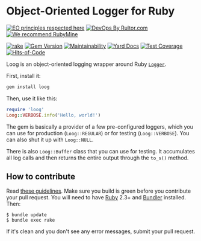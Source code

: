 # Object-Oriented Logger for Ruby

[![EO principles respected here](https://www.elegantobjects.org/badge.svg)](https://www.elegantobjects.org)
[![DevOps By Rultor.com](http://www.rultor.com/b/yegor256/loog)](http://www.rultor.com/p/yegor256/loog)
[![We recommend RubyMine](https://www.elegantobjects.org/rubymine.svg)](https://www.jetbrains.com/ruby/)

[![rake](https://github.com/yegor256/loog/actions/workflows/rake.yml/badge.svg)](https://github.com/yegor256/loog/actions/workflows/rake.yml)
[![Gem Version](https://badge.fury.io/rb/loog.svg)](http://badge.fury.io/rb/loog)
[![Maintainability](https://api.codeclimate.com/v1/badges/4346229c7af42b820e84/maintainability)](https://codeclimate.com/github/yegor256/loog/maintainability)
[![Yard Docs](http://img.shields.io/badge/yard-docs-blue.svg)](http://rubydoc.info/github/yegor256/loog/master/frames)
[![Test Coverage](https://img.shields.io/codecov/c/github/yegor256/loog.svg)](https://codecov.io/github/yegor256/loog?branch=master)
[![Hits-of-Code](https://hitsofcode.com/github/yegor256/loog)](https://hitsofcode.com/view/github/yegor256/loog)

Loog is an object-oriented logging wrapper around Ruby
[`Logger`](https://ruby-doc.org/stdlib-2.4.0/libdoc/logger/rdoc/Logger.html).

First, install it:

```bash
gem install loog
```

Then, use it like this:

```ruby
require 'loog'
Loog::VERBOSE.info('Hello, world!')
```

The gem is basically a provider of a few pre-configured loggers, which
you can use for production (`Loog::REGULAR`) or for testing (`Loog::VERBOSE`).
You can also shut it up with `Loog::NULL`.

There is also `Loog::Buffer` class that you can use for testing. 
It accumulates all log calls and then returns the entire output
through the `to_s()` method.

## How to contribute

Read
[these guidelines](https://www.yegor256.com/2014/04/15/github-guidelines.html).
Make sure you build is green before you contribute
your pull request. You will need to have
[Ruby](https://www.ruby-lang.org/en/) 2.3+ and
[Bundler](https://bundler.io/) installed. Then:

```
$ bundle update
$ bundle exec rake
```

If it's clean and you don't see any error messages, submit your pull request.

